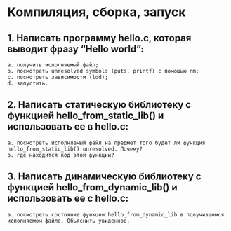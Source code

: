 # Компиляция, сборка, запуск
  ## 1. Написать программу hello.c, которая выводит фразу “Hello world”:  
    a. получить исполняемый файл;  
    b. посмотреть unresolved symbols (puts, printf) с помощью nm;
    c. посмотреть зависимости (ldd);  
    d. запустить.
  ## 2. Написать статическую библиотеку с функцией hello_from_static_lib() и использовать ее в hello.c:
    a. посмотреть исполняемый файл на предмет того будет ли функция hello_from_static_lib() unresolved. Почему?
    b. где находится код этой функции?
  ## 3. Написать динамическую библиотеку с функцией hello_from_dynamic_lib() и использовать ее с hello.c:
    a. посмотреть состояние функции hello_from_dynamic_lib в получившимся исполняемом файле. Объяснить увиденное.
